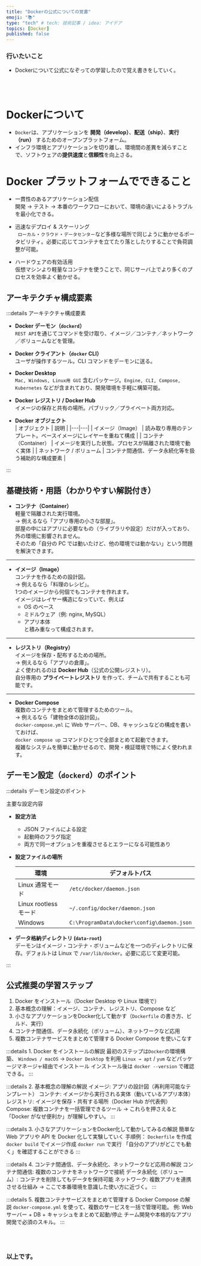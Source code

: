 ```yaml
---
title: "Dockerの公式についての覚書"
emoji: "📚"
type: "tech" # tech: 技術記事 / idea: アイデア
topics: [Docker]
published: false
---
```







### 行いたいこと
- Dockerについて公式になぞっての学習したので覚え書きをしていく。


<br>
<br>

# Dockerについて

- `Docker`は、アプリケーションを **開発（develop）**、**配送（ship）**、**実行（run）** するためのオープンプラットフォーム。
- インフラ環境とアプリケーションを切り離し、環境間の差異を減らすことで、ソフトウェアの**提供速度**と**信頼性**を向上さる。



# Docker プラットフォームでできること

- 一貫性のあるアプリケーション配信  
  開発 → テスト → 本番のワークフローにおいて、環境の違いによるトラブルを最小化できる。

- 迅速なデプロイ & スケーリング  
 ` ローカル`・`クラウド`・`データセンター`など多様な場所で同じように動かせるポータビリティ。必要に応じてコンテナを立てたり落としたりすることで負荷調整が可能。

- ハードウェアの有効活用  
  仮想マシンより軽量なコンテナを使うことで、同じサーバ上でより多くのプロセスを効率よく動かせる。



## アーキテクチャ構成要素

:::details アーキテクチャ構成要素

- **Docker デーモン（`dockerd`）**  
  `REST API`を通じてコマンドを受け取り、イメージ／コンテナ／ネットワーク／ボリュームなどを管理。

- **Docker クライアント（`docker` CLI）**  
  ユーザが操作するツール。CLI コマンドをデーモンに送る。

- **Docker Desktop**  
  `Mac, Windows, Linux用 GUI` 含むパッケージ。`Engine, CLI, Compose, Kubernetes` などが含まれており、開発環境を手軽に構築可能。

- **Docker レジストリ / Docker Hub**  
  イメージの保存と共有の場所。パブリック／プライベート両方対応。

- **Docker オブジェクト**  
  | オブジェクト | 説明 |
  |---|---|
  | イメージ（Image） | 読み取り専用のテンプレート。ベースイメージにレイヤーを重ねて構成 |
  | コンテナ（Container） | イメージを実行した状態。プロセスが隔離された環境で動く実体 |
  | ネットワーク / ボリューム | コンテナ間通信、データ永続化等を扱う補助的な構成要素 |

:::


## 基礎技術・用語（わかりやすい解説付き）

- **コンテナ（Container）**  
  軽量で隔離された実行環境。  
  → 例えるなら「アプリ専用の小さな部屋」。  
  部屋の中にはアプリに必要なもの（ライブラリや設定）だけが入っており、外の環境に影響されません。  
  そのため「自分の PC では動いたけど、他の環境では動かない」という問題を解決できます。  

---

- **イメージ（Image）**  
  コンテナを作るための設計図。  
  → 例えるなら「料理のレシピ」。  
  1つのイメージから何個でもコンテナを作れます。  
  イメージはレイヤー構造になっていて、例えば  
  - OS のベース  
  - ミドルウェア（例: nginx, MySQL）  
  - アプリ本体  
  と積み重なって構成されます。  

---

- **レジストリ（Registry）**  
  イメージを保存・配布するための場所。  
  → 例えるなら「アプリの倉庫」。  
  よく使われるのは **Docker Hub**（公式の公開レジストリ）。  
  自分専用の **プライベートレジストリ** を作って、チームで共有することも可能です。  

---

- **Docker Compose**  
  複数のコンテナをまとめて管理するためのツール。  
  → 例えるなら「建物全体の設計図」。  
  `docker-compose.yml` に Web サーバー、DB、キャッシュなどの構成を書いておけば、  
  `docker compose up` コマンドひとつで全部まとめて起動できます。  
  複雑なシステムを簡単に動かせるので、開発・検証環境で特によく使われます。  


## デーモン設定（`dockerd`）のポイント

:::details デーモン設定のポイント

主要な設定内容

- **設定方法**  
  - JSON ファイルによる設定  
  - 起動時のフラグ指定  
  - 両方で同一オプションを重複させるとエラーになる可能性あり

- **設定ファイルの場所**  

  | 環境 | デフォルトパス |
  |---|---|
  | Linux 通常モード | `/etc/docker/daemon.json` |
  | Linux rootless モード | `~/.config/docker/daemon.json` |
  | Windows | `C:\ProgramData\docker\config\daemon.json` |

- **データ格納ディレクトリ (`data-root`)**  
  デーモンはイメージ・コンテナ・ボリュームなどを一つのディレクトリに保存。デフォルトは Linux で `/var/lib/docker`。必要に応じて変更可能。

:::



## 公式推奨の学習ステップ

1. Docker をインストール（Docker Desktop や Linux 環境で） 
2. 基本概念の理解：イメージ、コンテナ、レジストリ、Compose など
3. 小さなアプリケーションをDocker化して動かす（`Dockerfile` の書き方、ビルド、実行）
4. コンテナ間通信、データ永続化（ボリューム）、ネットワークなど応用
5. 複数コンテナサービスをまとめて管理する Docker Compose を使いこなす 

:::details 1. Docker をインストールの解説
最初のステップは`Docker`の環境構築、
`Windows / macOS` → `Docker Desktop` を利用
`Linux → apt` / `yum` などパッケージマネージャ経由でインストール
インストール後は `docker --version` で確認できる。
:::



:::details 2. 基本概念の理解の解説
イメージ: アプリの設計図（再利用可能なテンプレート）
コンテナ: イメージから実行される実体（動いているアプリ本体）
レジストリ: イメージを保存・共有する場所（Docker Hub が代表例）
Compose: 複数コンテナを一括管理できるツール
→ これらを押さえると「Docker がなぜ便利か」が理解しやすい。
:::



:::details 3. 小さなアプリケーションをDocker化して動かしてみるの解説
簡単な Web アプリや API を Docker 化して実験していく
手順例：
`Dockerfile` を作成
`docker build` でイメージ作成
`docker run` で実行
「自分のアプリがどこでも動く」を確認することができる
:::


:::details 4. コンテナ間通信、データ永続化、ネットワークなど応用の解説
コンテナ間通信: 複数のコンテナをネットワークで接続
データ永続化（ボリューム）: コンテナを削除してもデータを保持可能
ネットワーク: 複数アプリを連携させる仕組み
→ ここで本番環境を意識した使い方に近づく。
:::

 

:::details 5. 複数コンテナサービスをまとめて管理する Docker Compose の解説
`docker-compose.yml` を使って、複数のサービスを一括で管理可能。
例: Web サーバー + DB + キャッシュをまとめて起動/停止
チーム開発や本格的なアプリ開発で必須のスキル。
:::






<br>
<br>


### 以上です。

<br>
<br>
<br>